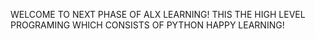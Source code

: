 WELCOME TO NEXT PHASE OF ALX LEARNING!
THIS THE HIGH LEVEL PROGRAMING WHICH CONSISTS OF PYTHON
HAPPY LEARNING!
